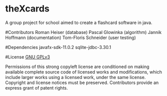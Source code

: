 # theXcards
A group project for school aimed to create a flashcard software in java.

#Contributors
Roman Heiser (database)
Pascal Glowinka (algorithm)
Jannik Hoffmann (documentation)
Tom-Floris Schneider (user testing)

#Dependencies
javafx-sdk-11.0.2
sqlite-jdbc-3.30.1

#License
[GNU GPLv3](https://choosealicense.com/licenses/gpl-3.0/)

Permissions of this strong copyleft license are conditioned on making available complete source code of licensed works and modifications, which include larger works using a licensed work, under the same license. Copyright and license notices must be preserved. Contributors provide an express grant of patent rights.
